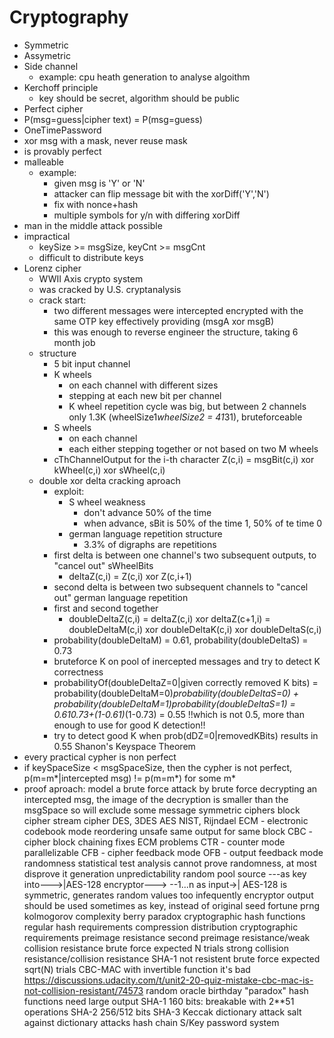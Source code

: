 # Cryptography
- Symmetric
- Assymetric
- Side channel
    - example: cpu heath generation to analyse algoithm
- Kerchoff principle
    - key should be secret, algorithm should be public
- Perfect cipher
 - P(msg=guess|cipher text) = P(msg=guess)
- OneTimePassword 
 - xor msg with a mask, never reuse mask
 - is provably perfect
 - malleable
   - example:
      - given msg is 'Y' or 'N'
      - attacker can flip message bit with the xorDiff('Y','N')
      - fix with nonce+hash
      - multiple symbols for y/n with differing xorDiff
 - man in the middle attack possible
 - impractical
     - keySize >= msgSize, keyCnt >= msgCnt
     - difficult to distribute keys
 - Lorenz cipher
     - WWII Axis crypto system
     - was cracked by U.S. cryptanalysis
     - crack start:
        - two different messages were intercepted encrypted with the same OTP key effectively providing (msgA xor msgB)
        - this was enough to reverse engineer the structure, taking 6 month job
     - structure
        - 5 bit input channel
        - K wheels
            - on each channel with different sizes
            - stepping at each new bit per channel
            - K wheel repetition cycle was big, but between 2 channels only 1.3K (wheelSize1*wheelSize2 = 41*31), bruteforceable
        - S wheels
            - on each channel
            - each either stepping together or not based on two M wheels
        - cThChannelOutput for the i-th character Z(c,i) = msgBit(c,i) xor kWheel(c,i) xor sWheel(c,i)
     - double xor delta cracking aproach
        - exploit:
            -  S wheel weakness
                 - don't advance 50% of the time
                 - when advance, sBit is 50% of the time 1, 50% of te time 0
            - german language repetition structure
                 - 3.3% of digraphs are repetitions
        - first delta is between one channel's two subsequent outputs, to "cancel out" sWheelBits
           - deltaZ(c,i) = Z(c,i) xor Z(c,i+1)
        - second delta is between two subsequent channels to "cancel out" german language repetition
        - first and second together
           - doubleDeltaZ(c,i) = deltaZ(c,i) xor deltaZ(c+1,i) = doubleDeltaM(c,i) xor doubleDeltaK(c,i) xor doubleDeltaS(c,i)
        - probability(doubleDeltaM) = 0.61, probability(doubleDeltaS) = 0.73
        - bruteforce K on pool of inercepted messages and try to detect K correctness
        - probabilityOf(doubleDeltaZ=0|given correctly removed K bits) = 
             probability(doubleDeltaM=0)*probability(doubleDeltaS=0) +
             probability(doubleDeltaM=1)*probability(doubleDeltaS=1) = 0.61*0.73+(1-0.61)*(1-0.73) = 0.55 !!which is not 0.5, more than enough to use for good K detection!!
        - try to detect good K when prob(dDZ=0|removedKBits) results in 0.55
Shanon's Keyspace Theorem
  - every practical cypher is non perfect
  - if keySpaceSize < msgSpaceSize, then the cypher is not perfect, p(m=m*|intercepted msg) != p(m=m*) for some m*
  - proof aproach: model a brute force attack by brute force decrypting an intercepted msg, the image of the decryption is smaller than the msgSpace so will exclude some message
symmetric ciphers
  block cipher
  stream cipher
  DES, 3DES
  AES
    NIST, Rijndael
  ECM - electronic codebook mode
    reordering unsafe
    same output for same block
  CBC - cipher block chaining
    fixes ECM problems
  CTR - counter mode
    parallelizable
  CFB - cipher feedback mode
  OFB - output feedback mode
randomness
  statistical test analysis
    cannot prove randomness, at most disprove it
  generation
    unpredictability
    random pool source ---as key into--->|AES-128 encryptor--->
                       --1...n as input->|
	AES-128 is symmetric, generates random values too infequently
        encryptor output should be used sometimes as key, instead of original seed
fortune prng
kolmogorov complexity
  berry paradox
cryptographic hash functions
  regular hash requirements
    compression
    distribution
  cryptographic requirements
    preimage resistance
    second preimage resistance/weak collision resistance
      brute force expected N trials
    strong collision resistance/collision resistance
      SHA-1 not resistent
      brute force expected sqrt(N) trials
  CBC-MAC
    with invertible function it's bad
    https://discussions.udacity.com/t/unit2-20-quiz-mistake-cbc-mac-is-not-collision-resistant/74573
  random oracle
  birthday "paradox"
    hash functions need large output
    SHA-1 160 bits: breakable with 2**51 operations
    SHA-2 256/512 bits
    SHA-3 Keccak
  dictionary attack
  salt
    against dictionary attacks
  hash chain
    S/Key password system
